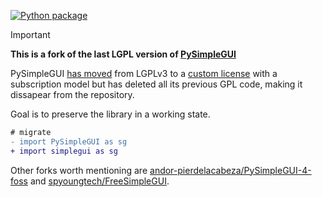 [![Python package](https://github.com/ftobler/PySimpleGUI_foss/actions/workflows/python-package.yml/badge.svg)](https://github.com/ftobler/PySimpleGUI_foss/actions/workflows/python-package.yml)

> [!IMPORTANT]
>
> **This is a fork of the last LGPL version of [PySimpleGUI](https://github.com/PySimpleGUI/PySimpleGUI)**
>
> PySimpleGUI [has moved](https://docs.pysimplegui.com/en/latest/readme/sunset/) from LGPLv3
> to a [custom license](https://github.com/PySimpleGUI/PySimpleGUI/blob/master/LICENSE.txt)
> with a subscription model but has deleted all its previous GPL code, making
> it dissapear from the repository.
>
> Goal is to preserve the library in a working state.

```diff
# migrate
- import PySimpleGUI as sg
+ import simplegui as sg
```


Other forks worth mentioning are [andor-pierdelacabeza/PySimpleGUI-4-foss](https://github.com/andor-pierdelacabeza/PySimpleGUI-4-foss) and [spyoungtech/FreeSimpleGUI](https://github.com/spyoungtech/FreeSimpleGUI).


